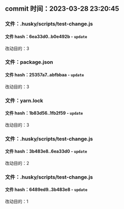 ## commit 时间：2023-03-28 23:20:45

### 文件：.husky/scripts/test-change.js

#### 文件 hash：6ea33d0..b0e492b - `update`

改动目的：3

### 文件：package.json

#### 文件 hash：25357a7..abfbbaa - `update`

改动目的：3

### 文件：yarn.lock

#### 文件 hash：1b83d56..1fb2f59 - `update`

改动目的：3

### 文件：.husky/scripts/test-change.js

#### 文件 hash：3b483e8..6ea33d0 - `update`

改动目的：2

### 文件：.husky/scripts/test-change.js

#### 文件 hash：6489ed9..3b483e8 - `update`

改动目的：1
